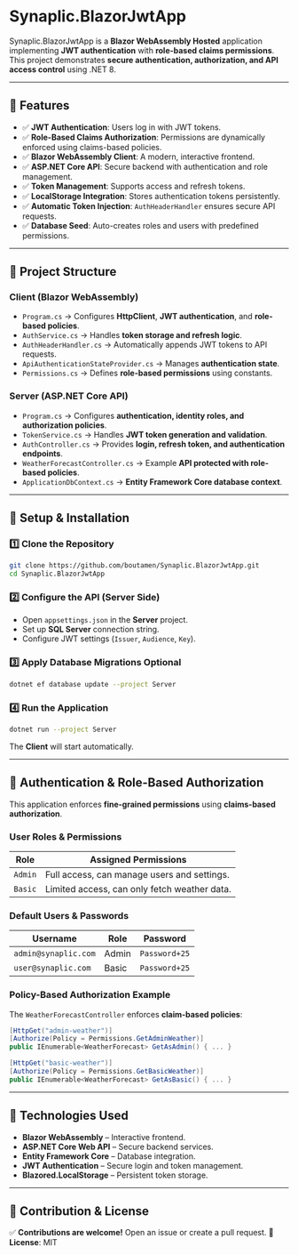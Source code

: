 # Synaplic.BlazorJwtApp

Synaplic.BlazorJwtApp is a **Blazor WebAssembly Hosted** application implementing **JWT authentication** with **role-based claims permissions**. This project demonstrates **secure authentication, authorization, and API access control** using .NET 8.

---

## 🚀 Features

- ✅ **JWT Authentication**: Users log in with JWT tokens.
- ✅ **Role-Based Claims Authorization**: Permissions are dynamically enforced using claims-based policies.
- ✅ **Blazor WebAssembly Client**: A modern, interactive frontend.
- ✅ **ASP.NET Core API**: Secure backend with authentication and role management.
- ✅ **Token Management**: Supports access and refresh tokens.
- ✅ **LocalStorage Integration**: Stores authentication tokens persistently.
- ✅ **Automatic Token Injection**: `AuthHeaderHandler` ensures secure API requests.
- ✅ **Database Seed**: Auto-creates roles and users with predefined permissions.

---

## 📁 Project Structure

### **Client (Blazor WebAssembly)**

- `Program.cs` → Configures **HttpClient**, **JWT authentication**, and **role-based policies**.
- `AuthService.cs` → Handles **token storage and refresh logic**.
- `AuthHeaderHandler.cs` → Automatically appends JWT tokens to API requests.
- `ApiAuthenticationStateProvider.cs` → Manages **authentication state**.
- `Permissions.cs` → Defines **role-based permissions** using constants.

### **Server (ASP.NET Core API)**

- `Program.cs` → Configures **authentication, identity roles, and authorization policies**.
- `TokenService.cs` → Handles **JWT token generation and validation**.
- `AuthController.cs` → Provides **login, refresh token, and authentication endpoints**.
- `WeatherForecastController.cs` → Example **API protected with role-based policies**.
- `ApplicationDbContext.cs` → **Entity Framework Core database context**.

---

## 🔧 Setup & Installation

### **1️⃣ Clone the Repository**

```sh
git clone https://github.com/boutamen/Synaplic.BlazorJwtApp.git
cd Synaplic.BlazorJwtApp
```

### **2️⃣ Configure the API (Server Side)**

- Open `appsettings.json` in the **Server** project.
- Set up **SQL Server** connection string.
- Configure JWT settings (`Issuer`, `Audience`, `Key`).

### **3️⃣ Apply Database Migrations Optional**

```sh
dotnet ef database update --project Server
```

### **4️⃣ Run the Application**

```sh
dotnet run --project Server
```

The **Client** will start automatically.

---

## 🔑 Authentication & Role-Based Authorization

This application enforces **fine-grained permissions** using **claims-based authorization**.

### **User Roles & Permissions**

| Role    | Assigned Permissions                           |
| ------- | --------------------------------------------- |
| `Admin` | Full access, can manage users and settings.   |
| `Basic` | Limited access, can only fetch weather data. |

### **Default Users & Passwords**

| Username           | Role    | Password    |
|-------------------|--------|------------|
| `admin@synaplic.com` | Admin  | `Password+25` |
| `user@synaplic.com`  | Basic  | `Password+25` |

### **Policy-Based Authorization Example**

The `WeatherForecastController` enforces **claim-based policies**:

```csharp
[HttpGet("admin-weather")]
[Authorize(Policy = Permissions.GetAdminWeather)]
public IEnumerable<WeatherForecast> GetAsAdmin() { ... }

[HttpGet("basic-weather")]
[Authorize(Policy = Permissions.GetBasicWeather)]
public IEnumerable<WeatherForecast> GetAsBasic() { ... }
```

---

## 📜 Technologies Used

- **Blazor WebAssembly** – Interactive frontend.
- **ASP.NET Core Web API** – Secure backend services.
- **Entity Framework Core** – Database integration.
- **JWT Authentication** – Secure login and token management.
- **Blazored.LocalStorage** – Persistent token storage.

---

## 📌 Contribution & License

✅ **Contributions are welcome!** Open an issue or create a pull request.
📜 **License**: MIT

